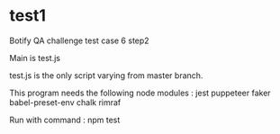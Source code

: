 # test1
Botify QA challenge test case 6 step2

Main is test.js

test.js is the only script varying from master branch.

This program needs the following node modules :
jest puppeteer faker babel-preset-env chalk rimraf

Run with command : npm test
